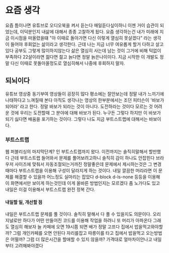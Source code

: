 # 요즘 생각

요즘 틈이나면 유튜브로 오디오북을 켜서 듣는다 매일듣다싶이하니 이젠 거이 습관이 되었는데, 이덕분인지 내삶에 대해서 종종 고찰하게 됬다. 요즘 생각하는건 내가 미래에 지금 이시점을 떠올렸을떄 "아 이때로 돌아가면 다신 이렇게 열심히 못살겠다" 라는 생각이 들어야 후회없는 삶이라고 생각한다.
근데 나는 지금 너무 여유롭게 할거 다하고 살고있다 공부도 그렇게 많이하지않는다 삶은 열심히 사는데 남는 것이 그거에 비해 턱없이 부족하다 22살이라면 젊다면 젊고 늙다면 정말 늙은나이이다. 지금 시작한 이 개발도 정말 다신 이때로 못돌아올정도로 열심히해서 나중에 후회하지 말자.

## 되뇌이다

유튜브 영상중 동기부여 영상들이 굉장히 많다 평소에는 잘안보는데 정말 내가 느끼기에 나태하다고 느껴질때 본다 아직도 생각나는 영상의 한부분에서는
조던 피터슨이 '바보가 되어라' 라고 한다. 정말 바보가 되라는 것이 아니다. 도전하라는 것이다 모르는 것 어려운 것에 우리는 도전할때 그 분야에 대해 바보가 된다. 누구든 그렇다 하지만 이 바보가 되기 싫다면 배움을 포기하는 것이다. 그렇다 나도 지금 부트스트랩에 대해서는 바보이다. 

### 부트스트랩

웹 퍼블리싱의 마지막단계? 인 부트스트랩까지 왔다. 이전까지는 솔직히말해서 할만했다 근데 부트스트랩 들어와서 문제를 풀어보려고하니 솔직히 감이 하나도 안잡힌다 브라우저 사이즈에 맞춰서 자동조절되는거까진 정말좋은데 문제에서 제시하는것은 그 변경때마다 부트스트랩을 이용해 구성이 달라지게 하는 것이다.
내일 깔끔한 머리라면 이 문제를 해결할 수 있을까 어느정도 실마리는 잡았다 d-block d-ls-none 등등을 이용해 이 화면에서만 보이게 하는것인데 이게 올바른 방법인지는 모르겠다 좀 노가다도 있고 내일은 이걸 이용해서 부트스트랩 완전 정복 간다.

#### 내일할 일, 개선할 점

내일은 부트스트랩 문제를 풀 것이다. 솔직히 말해서 다 풀 수 있을지도 의문이다. 오리지널로만 하다가 어떤 만들어진 코드를 이용해 작업을 하려니 또 머리가 아파온다 그래도 열심히 해보자 늘 카페에 오면 19시쯤 되면 배가 정말 고프다 집에서 밥을먹고와야할까? 그럼 개인카페를 오면 안된다 자리를잡고 
따릉이를 타고 집에서 밥을먹고 오는방법은 어떨까? 그럼 더 많은시간을 할애할 수 있지 않을까? 가격대로 얼마차이안나고 내일부터 고려해봐야겠다
